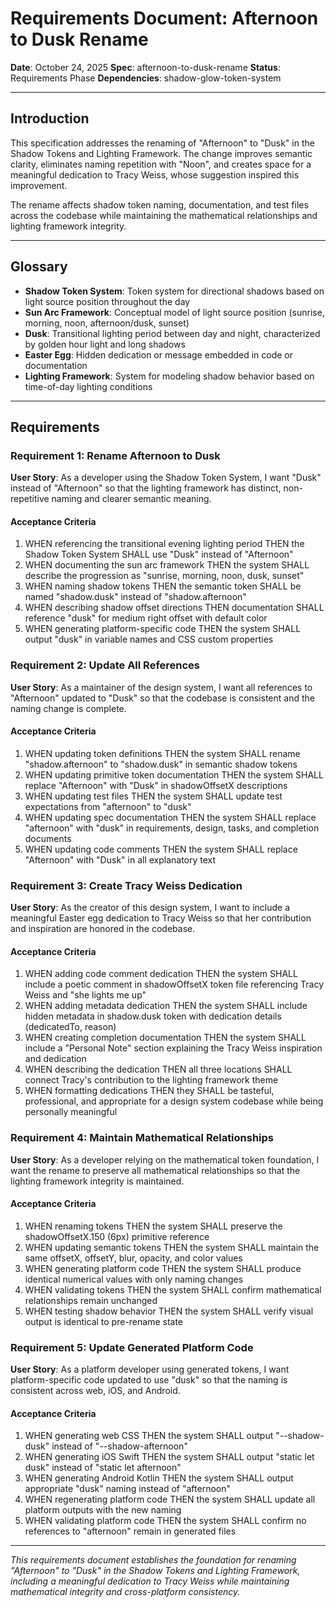 # Requirements Document: Afternoon to Dusk Rename

**Date**: October 24, 2025
**Spec**: afternoon-to-dusk-rename
**Status**: Requirements Phase
**Dependencies**: shadow-glow-token-system

---

## Introduction

This specification addresses the renaming of "Afternoon" to "Dusk" in the Shadow Tokens and Lighting Framework. The change improves semantic clarity, eliminates naming repetition with "Noon", and creates space for a meaningful dedication to Tracy Weiss, whose suggestion inspired this improvement.

The rename affects shadow token naming, documentation, and test files across the codebase while maintaining the mathematical relationships and lighting framework integrity.

---

## Glossary

- **Shadow Token System**: Token system for directional shadows based on light source position throughout the day
- **Sun Arc Framework**: Conceptual model of light source position (sunrise, morning, noon, afternoon/dusk, sunset)
- **Dusk**: Transitional lighting period between day and night, characterized by golden hour light and long shadows
- **Easter Egg**: Hidden dedication or message embedded in code or documentation
- **Lighting Framework**: System for modeling shadow behavior based on time-of-day lighting conditions

---

## Requirements

### Requirement 1: Rename Afternoon to Dusk

**User Story**: As a developer using the Shadow Token System, I want "Dusk" instead of "Afternoon" so that the lighting framework has distinct, non-repetitive naming and clearer semantic meaning.

#### Acceptance Criteria

1. WHEN referencing the transitional evening lighting period THEN the Shadow Token System SHALL use "Dusk" instead of "Afternoon"
2. WHEN documenting the sun arc framework THEN the system SHALL describe the progression as "sunrise, morning, noon, dusk, sunset"
3. WHEN naming shadow tokens THEN the semantic token SHALL be named "shadow.dusk" instead of "shadow.afternoon"
4. WHEN describing shadow offset directions THEN documentation SHALL reference "dusk" for medium right offset with default color
5. WHEN generating platform-specific code THEN the system SHALL output "dusk" in variable names and CSS custom properties

### Requirement 2: Update All References

**User Story**: As a maintainer of the design system, I want all references to "Afternoon" updated to "Dusk" so that the codebase is consistent and the naming change is complete.

#### Acceptance Criteria

1. WHEN updating token definitions THEN the system SHALL rename "shadow.afternoon" to "shadow.dusk" in semantic shadow tokens
2. WHEN updating primitive token documentation THEN the system SHALL replace "Afternoon" with "Dusk" in shadowOffsetX descriptions
3. WHEN updating test files THEN the system SHALL update test expectations from "afternoon" to "dusk"
4. WHEN updating spec documentation THEN the system SHALL replace "afternoon" with "dusk" in requirements, design, tasks, and completion documents
5. WHEN updating code comments THEN the system SHALL replace "Afternoon" with "Dusk" in all explanatory text

### Requirement 3: Create Tracy Weiss Dedication

**User Story**: As the creator of this design system, I want to include a meaningful Easter egg dedication to Tracy Weiss so that her contribution and inspiration are honored in the codebase.

#### Acceptance Criteria

1. WHEN adding code comment dedication THEN the system SHALL include a poetic comment in shadowOffsetX token file referencing Tracy Weiss and "she lights me up"
2. WHEN adding metadata dedication THEN the system SHALL include hidden metadata in shadow.dusk token with dedication details (dedicatedTo, reason)
3. WHEN creating completion documentation THEN the system SHALL include a "Personal Note" section explaining the Tracy Weiss inspiration and dedication
4. WHEN describing the dedication THEN all three locations SHALL connect Tracy's contribution to the lighting framework theme
5. WHEN formatting dedications THEN they SHALL be tasteful, professional, and appropriate for a design system codebase while being personally meaningful

### Requirement 4: Maintain Mathematical Relationships

**User Story**: As a developer relying on the mathematical token foundation, I want the rename to preserve all mathematical relationships so that the lighting framework integrity is maintained.

#### Acceptance Criteria

1. WHEN renaming tokens THEN the system SHALL preserve the shadowOffsetX.150 (6px) primitive reference
2. WHEN updating semantic tokens THEN the system SHALL maintain the same offsetX, offsetY, blur, opacity, and color values
3. WHEN generating platform code THEN the system SHALL produce identical numerical values with only naming changes
4. WHEN validating tokens THEN the system SHALL confirm mathematical relationships remain unchanged
5. WHEN testing shadow behavior THEN the system SHALL verify visual output is identical to pre-rename state

### Requirement 5: Update Generated Platform Code

**User Story**: As a platform developer using generated tokens, I want platform-specific code updated to use "dusk" so that the naming is consistent across web, iOS, and Android.

#### Acceptance Criteria

1. WHEN generating web CSS THEN the system SHALL output "--shadow-dusk" instead of "--shadow-afternoon"
2. WHEN generating iOS Swift THEN the system SHALL output "static let dusk" instead of "static let afternoon"
3. WHEN generating Android Kotlin THEN the system SHALL output appropriate "dusk" naming instead of "afternoon"
4. WHEN regenerating platform code THEN the system SHALL update all platform outputs with the new naming
5. WHEN validating platform code THEN the system SHALL confirm no references to "afternoon" remain in generated files

---

*This requirements document establishes the foundation for renaming "Afternoon" to "Dusk" in the Shadow Tokens and Lighting Framework, including a meaningful dedication to Tracy Weiss while maintaining mathematical integrity and cross-platform consistency.*
